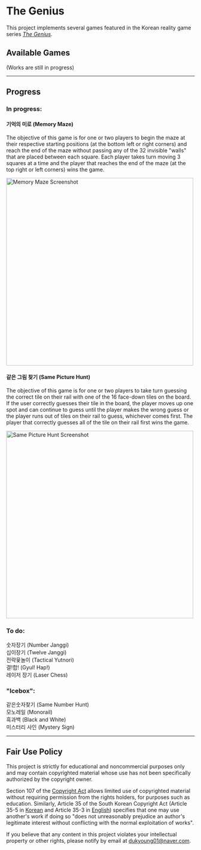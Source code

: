 # The Genius

This project implements several games featured in the Korean reality game series _[The Genius](https://en.wikipedia.org/wiki/The_Genius_(TV_series))_.

## Available Games
(Works are still in progress)

<hr>

## Progress

### In progress:

#### 기억의 미로 (Memory Maze)
The objective of this game is for one or two players to begin the maze at their respective starting positions (at the bottom left or right corners) and reach the end of the maze without passing any of the 32 invisible "walls" that are placed between each square. Each player takes turn moving 3 squares at a time and the player that reaches the end of the maze (at the top right or left corners) wins the game.

<img src="https://user-images.githubusercontent.com/33704204/120727729-4de06200-c4a9-11eb-8134-a60fe9d49380.png" alt="Memory Maze Screenshot" width=500 height=500>

#### 같은 그림 찾기 (Same Picture Hunt)
The objective of this game is for one or two players to take turn guessing the correct tile on their rail with one of the 16 face-down tiles on the board. If the user correctly guesses their tile in the board, the player moves up one spot and can continue to guess until the player makes the wrong guess or the player runs out of tiles on their rail to guess, whichever comes first. The player that correctly guesses all of the tile on their rail first wins the game.

<img src="#" alt="Same Picture Hunt Screenshot" width=500 height=500>

### To do:<br>
숫자장기 (Number Janggi)<br>
십이장기 (Twelve Janggi)<br>
전략윷놀이 (Tactical Yutnori)<br>
결!합! (Gyul! Hap!)<br>
레이저 장기 (Laser Chess)

### "Icebox":<br>
같은숫자찾기 (Same Number Hunt)<br>
모노레일 (Monorail)<br>
흑과백 (Black and White)<br>
미스터리 사인 (Mystery Sign)

<hr>

## Fair Use Policy

This project is strictly for educational and noncommercial purposes only and may contain copyrighted material whose use has not been specifically authorized by the copyright owner.

Section 107 of the [Copyright Act](https://www.copyright.gov/fair-use/more-info.html) allows limited use of copyrighted material without requiring permission from the rights holders, for purposes such as education. Similarly, Article 35 of the South Korean Copyright Act (Article 35-5 in [Korean](https://www.law.go.kr/%EB%B2%95%EB%A0%B9/%EC%A0%80%EC%9E%91%EA%B6%8C%EB%B2%95) and Article 35-3 in [English](https://www.law.go.kr/LSW/lsInfoP.do?lsiSeq=192474&viewCls=engLsInfoR#0000)) specifies that one may use another's work if doing so "does not unreasonably prejudice an author's legitimate interest without conflicting with the normal exploitation of works".

If you believe that any content in this project violates your intellectual property or other rights, please notify by email at dukyoung01@naver.com.
